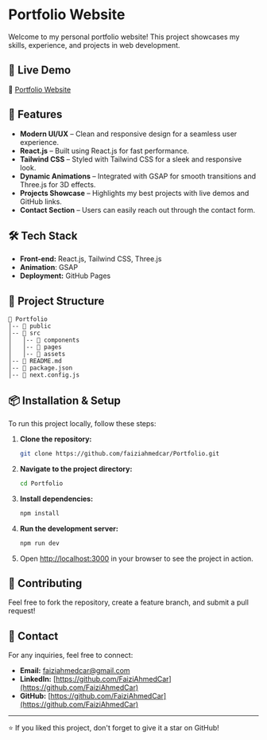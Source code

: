# Portfolio Website

Welcome to my personal portfolio website! This project showcases my skills, experience, and projects in web development.

## 🚀 Live Demo

🔗 [Portfolio Website](https://faiziahmedcar.github.io/Portfolio/)

## 📌 Features

- **Modern UI/UX** – Clean and responsive design for a seamless user experience.
- **React.js** – Built using React.js for fast performance.
- **Tailwind CSS** – Styled with Tailwind CSS for a sleek and responsive look.
- **Dynamic Animations** – Integrated with GSAP for smooth transitions and Three.js for 3D effects.
- **Projects Showcase** – Highlights my best projects with live demos and GitHub links.
- **Contact Section** – Users can easily reach out through the contact form.

## 🛠️ Tech Stack

- **Front-end:** React.js, Tailwind CSS, Three.js
- **Animation**: GSAP
- **Deployment:** GitHub Pages

## 📂 Project Structure

```plaintext
📁 Portfolio
│-- 📁 public
│-- 📁 src
│   │-- 📁 components
│   │-- 📁 pages
│   │-- 📁 assets
│-- 📄 README.md
│-- 📄 package.json
│-- 📄 next.config.js
```

## 📦 Installation & Setup

To run this project locally, follow these steps:

1. **Clone the repository:**

   ```sh
   git clone https://github.com/faiziahmedcar/Portfolio.git
   ```

2. **Navigate to the project directory:**

   ```sh
   cd Portfolio
   ```

3. **Install dependencies:**

   ```sh
   npm install
   ```

4. **Run the development server:**

   ```sh
   npm run dev
   ```

5. Open [http://localhost:3000](http://localhost:3000) in your browser to see the project in action.

## 🤝 Contributing

Feel free to fork the repository, create a feature branch, and submit a pull request!

## 📩 Contact

For any inquiries, feel free to connect:

- **Email:** [faiziahmedcar@gmail.com](mailto\:faiziahmedcar@gmail.com)
- **LinkedIn:** [https://github.com/FaiziAhmedCar](https://github.com/FaiziAhmedCar)
- **GitHub:** [https://github.com/FaiziAhmedCar](https://github.com/FaiziAhmedCar)

---

⭐ If you liked this project, don't forget to give it a star on GitHub!

